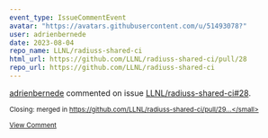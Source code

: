 ```yaml
---
event_type: IssueCommentEvent
avatar: "https://avatars.githubusercontent.com/u/51493078?"
user: adrienbernede
date: 2023-08-04
repo_name: LLNL/radiuss-shared-ci
html_url: https://github.com/LLNL/radiuss-shared-ci/pull/28
repo_url: https://github.com/LLNL/radiuss-shared-ci
---
```


<a href='https://github.com/adrienbernede' target='_blank'>adrienbernede</a> commented on issue <a href='https://github.com/LLNL/radiuss-shared-ci/pull/28' target='_blank'>LLNL/radiuss-shared-ci#28</a>.

<small>Closing: merged in https://github.com/LLNL/radiuss-shared-ci/pull/29...</small>

<a href='https://github.com/LLNL/radiuss-shared-ci/pull/28' target='_blank'>View Comment</a>